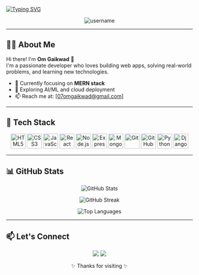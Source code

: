 <!-- Animated Typing SVG -->
[![Typing SVG](https://readme-typing-svg.demolab.com?font=Fira+Code&weight=500&size=40&duration=2000&pause=2000&color=40DAFF&multiline=true&width=1500&lines=Welcome+to+Om+Gaikwad's+GitHub+%E2%80%93+Where+Ideas+Meet+Execution+%F0%9F%9A%80)](https://git.io/typing-svg)


<!-- Profile Visitor Badge -->
<p align="center">
  <img src="https://komarev.com/ghpvc/?username=username&label=Profile+Views&color=brightgreen" alt="username" />
</p>

---

## 🧑‍💻 About Me

Hi there! I'm **Om Gaikwad** 👋  
I'm a passionate developer who loves building web apps, solving real-world problems, and learning new technologies.

- 🎯 Currently focusing on **MERN stack**
- 🚀 Exploring AI/ML and cloud deployment
- 📫 Reach me at: [07omgaikwad@gmail.com]

---

## 🚀 Tech Stack

<p align="center">
  <img src="https://cdn.jsdelivr.net/gh/devicons/devicon/icons/html5/html5-original.svg" width="40" height="40" alt="HTML5"/>
  <img src="https://cdn.jsdelivr.net/gh/devicons/devicon/icons/css3/css3-original.svg" width="40" height="40" alt="CSS3"/>
  <img src="https://cdn.jsdelivr.net/gh/devicons/devicon/icons/javascript/javascript-original.svg" width="40" height="40" alt="JavaScript"/>
  <img src="https://cdn.jsdelivr.net/gh/devicons/devicon/icons/react/react-original.svg" width="40" height="40" alt="React"/>
  <img src="https://cdn.jsdelivr.net/gh/devicons/devicon/icons/nodejs/nodejs-original.svg" width="40" height="40" alt="Node.js"/>
  <img src="https://cdn.jsdelivr.net/gh/devicons/devicon/icons/express/express-original.svg" width="40" height="40" alt="Express"/>
  <img src="https://cdn.jsdelivr.net/gh/devicons/devicon/icons/mongodb/mongodb-original.svg" width="40" height="40" alt="MongoDB"/>
  <img src="https://cdn.jsdelivr.net/gh/devicons/devicon/icons/git/git-original.svg" width="40" height="40" alt="Git"/>
  <img src="https://cdn.jsdelivr.net/gh/devicons/devicon/icons/github/github-original.svg" width="40" height="40" alt="GitHub"/>
  <img src="https://cdn.jsdelivr.net/gh/devicons/devicon/icons/python/python-original.svg" width="40" height="40" alt="Python"/>
<img src="https://cdn.jsdelivr.net/gh/devicons/devicon/icons/django/django-plain.svg" width="40" height="40" alt="Django"/>

</p>

---

## 📊 GitHub Stats

<p align="center">
  <img src="https://github-readme-stats.vercel.app/api?username=gaikwadomm&show_icons=true&theme=radical" alt="GitHub Stats" />
</p>

<p align="center">
  <img src="https://github-readme-streak-stats.herokuapp.com/?user=gaikwadomm&theme=tokyonight" alt="GitHub Streak" />
</p>

<p align="center">
  <img src="https://github-readme-stats.vercel.app/api/top-langs/?username=gaikwadomm&layout=compact&theme=tokyonight" alt="Top Languages" />
</p>

---

## 📫 Let's Connect

<p align="center">
  <a href="07omgaikwad@gmail.com"><img src="https://img.shields.io/badge/Email-D14836?style=for-the-badge&logo=gmail&logoColor=white" /></a>
  <a href="https://linkedin.com/in/om-gaikwad-08812828b"><img src="https://img.shields.io/badge/LinkedIn-0077B5?style=for-the-badge&logo=linkedin&logoColor=white" /></a>
<!--   <a href="https://twitter.com/yourhandle"><img src="https://img.shields.io/badge/Twitter-1DA1F2?style=for-the-badge&logo=twitter&logoColor=white" /></a>
</p>
 -->

<p align="center">✨ Thanks for visiting ✨</p>
